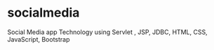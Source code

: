 # socialmedia
Social Media app Technology using Servlet , JSP, JDBC, HTML, CSS, JavaScript, Bootstrap
